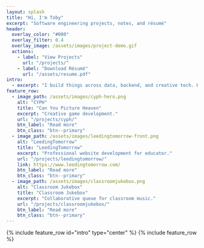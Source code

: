 ```yaml
---
layout: splash
title: "Hi, I'm Toby"
excerpt: "Software engineering projects, notes, and résumé"
header:
  overlay_color: "#000"
  overlay_filter: 0.4
  overlay_image: /assets/images/project-demo.gif
  actions:
    - label: "View Projects"
      url: "/projects/"
    - label: "Download Résumé"
      url: "/assets/resume.pdf"
intro:
  - excerpt: "I build things across data, backend, and creative tech. Here are a few highlights."
feature_row:
  - image_path: /assets/images/cyph-hero.png
    alt: "CYPH"
    title: "Can You Picture Heaven"
    excerpt: "Creative game development."
    url: "/projects/cyph/"
    btn_label: "Read more"
    btn_class: "btn--primary"
  - image_path: /assets/images/leedingtomorrow-front.png
    alt: "LeedingTomorrow"
    title: "LeedingTomorrow"
    excerpt: "Professional website development for educator."
    url: "/projects/leedingtomorrow/"
    link: https://www.leedingtomorrow.com/
    btn_label: "Read more"
    btn_class: "btn--primary"
  - image_path: /assets/images/classroomjukebox.png
    alt: "Classroom Jukebox"
    title: "Classroom Jukebox"
    excerpt: "Collaborative queue for classroom music."
    url: "/projects/classroomjukebox/"
    btn_label: "Read more"
    btn_class: "btn--primary"
---
```


{% include feature_row id="intro" type="center" %}
{% include feature_row %}
